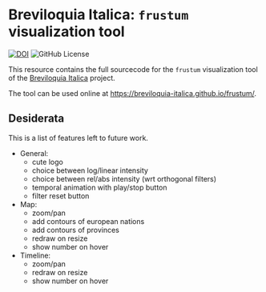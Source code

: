 # Breviloquia Italica: `frustum` visualization tool

[![DOI](https://zenodo.org/badge/DOI/10.5281/zenodo.TODO.svg)](https://doi.org/10.5281/zenodo.TODO)
![GitHub License](https://img.shields.io/github/license/breviloquia-italica/frustum)


This resource contains the full sourcecode for the `frustum` visualization tool of the [Breviloquia Italica](https://github.com/breviloquia-italica) project.

The tool can be used online at https://breviloquia-italica.github.io/frustum/.

## Desiderata

This is a list of features left to future work.

- General:
  - cute logo
  - choice between log/linear intensity
  - choice between rel/abs intensity (wrt orthogonal filters)
  - temporal animation with play/stop button
  - filter reset button
- Map:
  - zoom/pan
  - add contours of european nations
  - add contours of provinces
  - redraw on resize
  - show number on hover
- Timeline:
  - zoom/pan
  - redraw on resize
  - show number on hover
